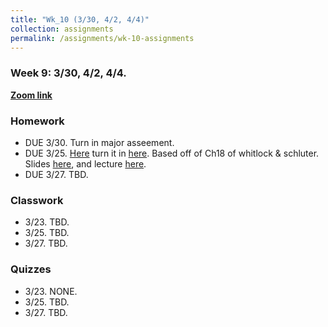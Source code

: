 ```yaml
---
title: "Wk_10 (3/30, 4/2, 4/4)"
collection: assignments
permalink: /assignments/wk-10-assignments
---
```


### Week 9: 3/30, 4/2, 4/4. 


**[Zoom link](https://umn.zoom.us/j/493135911)** 

### Homework

- DUE 3/30. Turn in major asseement.   
- DUE 3/25. [Here](https://drive.google.com/open?id=170-zRwIa3jpHmfRPL34nslDyrEu0dTeH) turn it in [here](https://canvas.umn.edu/courses/151855/assignments/1059030). Based off of Ch18 of whitlock & schluter. Slides [here](https://drive.google.com/open?id=1bmRGMQRH95eahJ3Y_FQ7lfpELaN39PeE), and lecture [here](https://youtu.be/yZdGL7Z2Wtg).    
- DUE 3/27. TBD.    


### Classwork

- 3/23. TBD.     
- 3/25. TBD.         
- 3/27. TBD.  


### Quizzes

- 3/23. NONE.   
- 3/25. TBD.  
- 3/27. TBD.  
